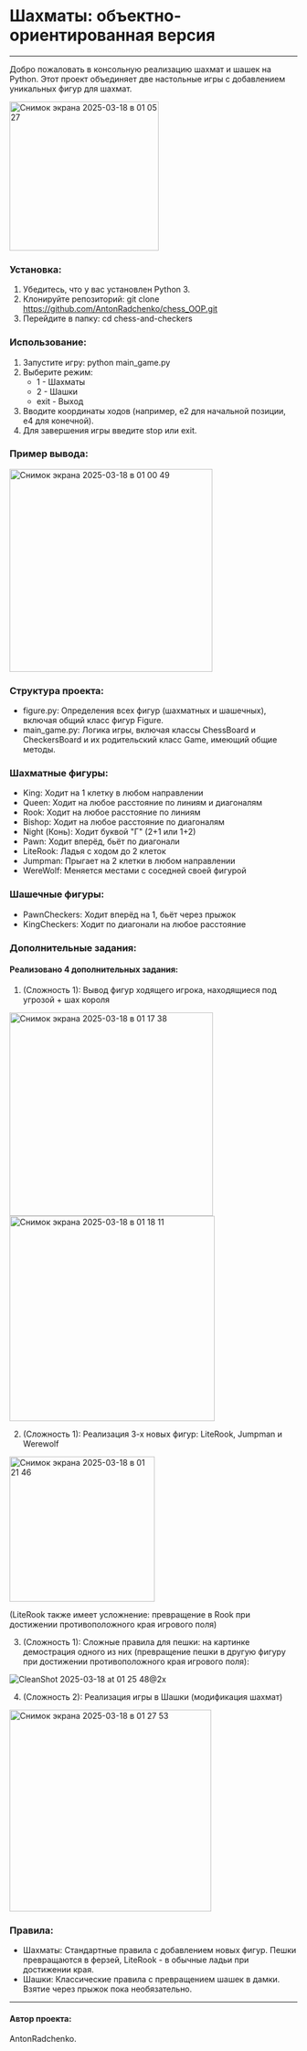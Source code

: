 # Шахматы: объектно-ориентированная версия
---

Добро пожаловать в консольную реализацию шахмат и шашек на Python. Этот проект объединяет две настольные игры с добавлением уникальных фигур для шахмат.

<img width="261" alt="Снимок экрана 2025-03-18 в 01 05 27" src="https://github.com/user-attachments/assets/065d4d9d-8985-44a4-8540-d08715f83f6c" />

### Установка:
1. Убедитесь, что у вас установлен Python 3.
2. Клонируйте репозиторий:
   git clone https://github.com/AntonRadchenko/chess_OOP.git
3. Перейдите в папку:
   cd chess-and-checkers

### Использование:
1. Запустите игру:
   python main_game.py
2. Выберите режим:
   - 1 - Шахматы
   - 2 - Шашки
   - exit - Выход
3. Вводите координаты ходов (например, e2 для начальной позиции, e4 для конечной).
4. Для завершения игры введите stop или exit.

### Пример вывода:

<img width="355" alt="Снимок экрана 2025-03-18 в 01 00 49" src="https://github.com/user-attachments/assets/0d937e2f-8e30-4dad-8a73-05efa9d2b4de" />

### Структура проекта:
- figure.py: Определения всех фигур (шахматных и шашечных), включая общий класс фигур Figure.
- main_game.py: Логика игры, включая классы ChessBoard и CheckersBoard и их родительский класс Game, имеющий общие методы.

### Шахматные фигуры:
- King: Ходит на 1 клетку в любом направлении
- Queen: Ходит на любое расстояние по линиям и диагоналям
- Rook: Ходит на любое расстояние по линиям
- Bishop: Ходит на любое расстояние по диагоналям
- Night (Конь): Ходит буквой "Г" (2+1 или 1+2)
- Pawn: Ходит вперёд, бьёт по диагонали
- LiteRook: Ладья с ходом до 2 клеток
- Jumpman: Прыгает на 2 клетки в любом направлении
- WereWolf: Меняется местами с соседней своей фигурой

### Шашечные фигуры:
- PawnCheckers: Ходит вперёд на 1, бьёт через прыжок
- KingCheckers: Ходит по диагонали на любое расстояние

### Дополнительные задания:
#### Реализовано 4 дополнительных задания:
1. (Сложность 1): Вывод фигур ходящего игрока, находящиеся под угрозой + шах короля

<img width="356" alt="Снимок экрана 2025-03-18 в 01 17 38" src="https://github.com/user-attachments/assets/488ef81a-3e57-4afd-85dd-8e0fdeebd0b1" />
<img width="359" alt="Снимок экрана 2025-03-18 в 01 18 11" src="https://github.com/user-attachments/assets/3bd45505-ac67-4912-9154-824f111ae947" />


2. (Сложность 1): Реализация 3-х новых фигур: LiteRook, Jumpman и Werewolf

<img width="254" alt="Снимок экрана 2025-03-18 в 01 21 46" src="https://github.com/user-attachments/assets/da5c11aa-90da-4171-87f3-137a963f1f1a" />

(LiteRook также имеет усложнение: превращение в Rook при достижении противоположного края игрового поля)

3. (Сложность 1): Сложные правила для пешки: на картинке демострация одного из них (превращение пешки в другую фигуру при достижении противоположного края игрового поля):

![CleanShot 2025-03-18 at 01 25 48@2x](https://github.com/user-attachments/assets/323d7532-36fa-415d-9e61-751c2ccf5b60)

4. (Сложность 2): Реализация игры в Шашки (модификация шахмат)

<img width="353" alt="Снимок экрана 2025-03-18 в 01 27 53" src="https://github.com/user-attachments/assets/6faba14b-d066-4c50-8cf3-f2740edd2f85" />

### Правила:
- Шахматы: Стандартные правила с добавлением новых фигур. Пешки превращаются в ферзей, LiteRook - в обычные ладьи при достижении края.
- Шашки: Классические правила с превращением шашек в дамки. Взятие через прыжок пока необязательно.
___

#### Автор проекта:
AntonRadchenko.
